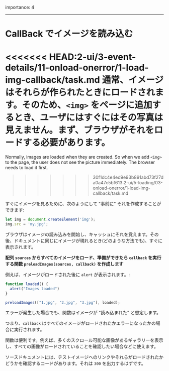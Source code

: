 importance: 4

---

# CallBack でイメージを読み込む

<<<<<<< HEAD:2-ui/3-event-details/11-onload-onerror/1-load-img-callback/task.md
通常、イメージはそれらが作られたときにロードされます。そのため、`<img>` をページに追加するとき、ユーザにはすぐにはその写真は見えません。まず、ブラウザがそれをロードする必要があります。
=======
Normally, images are loaded when they are created. So when we add `<img>` to the page, the user does not see the picture immediately. The browser needs to load it first.
>>>>>>> 30f1dc4e4ed9e93b891abd73f27da0a47c5bf613:2-ui/5-loading/03-onload-onerror/1-load-img-callback/task.md

すぐにイメージを見るために、次のようにして "事前に" それを作成することができます:

```js
let img = document.createElement('img');
img.src = 'my.jpg';
```

ブラウザはイメージの読み込みを開始し、キャッシュにそれを覚えます。その後、ドキュメントに同じにイメージが現れるとき(どのような方法でも)、すぐに表示されます。

**配列 `sources` からすべてのイメージをロード、準備ができたら `callback` を実行する関数 `preloadImages(sources, callback)` を作成します**

例えば、イメージがロードされた後に `alert` が表示されます。:

```js
function loaded() {
  alert("Images loaded")
}

preloadImages(["1.jpg", "2.jpg", "3.jpg"], loaded);
```

エラーが発生した場合でも、関数はイメージが "読み込まれた" と想定します。

つまり、`callback` はすべてのイメージがロードされたかエラーになったかの場合に実行されます。

関数は便利です。例えば、多くのスクロール可能な画像があるギャラリーを表示し、すべての画像がロードされていることを確認したい場合などに使えます。

ソースドキュメントには、テストイメージへのリンクやそれらがロードされたかどうかを確認するコードがあります。それは `300` を出力するはずです。
